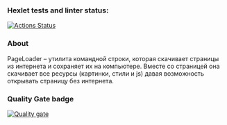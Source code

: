 ### Hexlet tests and linter status:

[![Actions Status](https://github.com/Seawis/fullstack-javascript-project-4/actions/workflows/hexlet-check.yml/badge.svg)](https://github.com/Seawis/fullstack-javascript-project-4/actions)

### About

PageLoader – утилита командной строки, которая скачивает страницы из интернета и сохраняет их на компьютере. Вместе со страницей она скачивает все ресурсы (картинки, стили и js) давая возможность открывать страницу без интернета.

### Quality Gate badge

[![Quality gate](https://sonarcloud.io/api/project_badges/quality_gate?project=Seawis_fullstack-javascript-project-4)](https://sonarcloud.io/summary/new_code?id=Seawis_fullstack-javascript-project-4)
